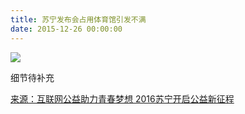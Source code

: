 ```yaml
---
title: 苏宁发布会占用体育馆引发不满
date: 2015-12-26 00:00:00
---
```


![](http://y3.ifengimg.com/9896945631c8aa04/2015/1230/rdn_56838287e1f54.jpg)

细节待补充

[来源：互联网公益助力青春梦想 2016苏宁开启公益新征程](http://js.ifeng.com/business/landmark/detail_2015_12/30/4709056_0.shtml)
